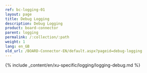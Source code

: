 ```yaml
---
ref: bc-logging-01
layout: page
title: Debug Logging
description: Debug Logging
product: board-connector
parent: logging
permalink: /:collection/:path
weight: 1
lang: en_GB
old_url: /BOARD-Connector-EN/default.aspx?pageid=debug-logging
---
```

{% include _content/en/xu-specific/logging/logging-debug.md %}